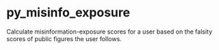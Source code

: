 # py_misinfo_exposure
Calculate misinformation-exposure scores for a user based on the falsity scores of public figures the user follows.
